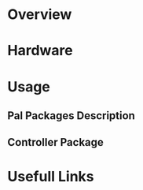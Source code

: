 # Overview

# Hardware

# Usage
## Pal Packages Description

## Controller Package 

# Usefull Links

